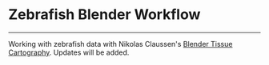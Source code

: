 # Zebrafish Blender Workflow
---

Working with zebrafish data with Nikolas Claussen's [Blender Tissue Cartography](https://github.com/nikolas-claussen/blender-tissue-cartography). Updates will be added. 
